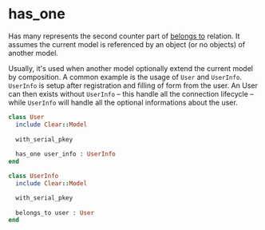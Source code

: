 # has\_one

Has many represents the second counter part of [belongs to](https://clear.gitbook.io/project/model/associations/belongs_to) relation. It assumes the current model is referenced by an object \(or no objects\) of another model.

Usually, it's used when another model optionally extend the current model by composition. A common example is the usage of `User` and `UserInfo`. `UserInfo` is setup after registration and filling of form from the user. An User can then exists without `UserInfo` – this handle all the connection lifecycle – while `UserInfo` will handle all the optional informations about the user.

```ruby
class User
  include Clear::Model
  
  with_serial_pkey
  
  has_one user_info : UserInfo
end

class UserInfo
  include Clear::Model

  with_serial_pkey
  
  belongs_to user : User
end
```



